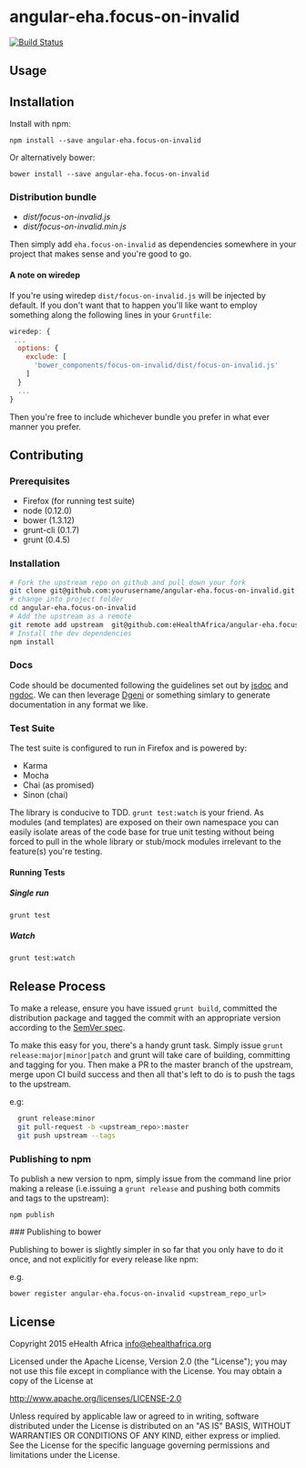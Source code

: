 # angular-eha.focus-on-invalid

[![Build Status](https://travis-ci.org/eHealthAfrica/angular-eha.focus-on-invalid.svg)](https://travis-ci.org/eHealthAfrica/angular-eha.focus-on-invalid)

## Usage

## Installation

Install with npm:

    npm install --save angular-eha.focus-on-invalid

Or alternatively bower:

    bower install --save angular-eha.focus-on-invalid

### Distribution bundle

- *dist/focus-on-invalid.js*
- *dist/focus-on-invalid.min.js*


Then simply add `eha.focus-on-invalid` as dependencies somewhere in your project that makes sense and you're good to go.

#### A note on wiredep

If you're using wiredep `dist/focus-on-invalid.js` will be injected by default. If you don't want that to happen you'll like want to employ something along the following lines in your `Gruntfile`:

```javascript
wiredep: {
 ...
  options: {
    exclude: [
      'bower_components/focus-on-invalid/dist/focus-on-invalid.js'
    ]
  }
  ...
}
```

Then you're free to include whichever bundle you prefer in what ever manner you prefer.

## Contributing

### Prerequisites

- Firefox (for running test suite)
- node (0.12.0)
- bower (1.3.12)
- grunt-cli (0.1.7)
- grunt (0.4.5)


### Installation

```bash
# Fork the upstream repo on github and pull down your fork
git clone git@github.com:yourusername/angular-eha.focus-on-invalid.git
# change into project folder
cd angular-eha.focus-on-invalid
# Add the upstream as a remote
git remote add upstream  git@github.com:eHealthAfrica/angular-eha.focus-on-invalid.git
# Install the dev dependencies
npm install
```

### Docs

Code should be documented following the guidelines set out by [jsdoc](http://usejsdoc.org/) and [ngdoc](https://github.com/angular/angular.js/wiki/Writing-AngularJS-Documentation). We can then leverage [Dgeni](http://github.com/angular/dgeni) or something simlary to generate documentation in any format we like.

### Test Suite

The test suite is configured to run in Firefox and is powered by:

- Karma
- Mocha
- Chai (as promised)
- Sinon (chai)

The library is conducive to TDD.  `grunt test:watch` is your friend. As modules (and templates) are exposed on their own namespace you can easily isolate areas of the code base for true unit testing without being forced to pull in the whole library or stub/mock modules irrelevant to the feature(s) you're testing.

#### Running Tests

##### Single run

```bash
grunt test
```

##### Watch

```bash
grunt test:watch
```

## Release Process

To make a release, ensure you have issued `grunt build`, committed the distribution package and tagged the commit with an appropriate version according to the [SemVer spec](http://semver.org/).

To make this easy for you, there's a handy grunt task. Simply issue `grunt release:major|minor|patch` and grunt will take care of building, committing and tagging for you. Then make a PR to the master branch of the upstream, merge upon CI build success and then all that's left to do is to push the tags to the upstream.

e.g:

```bash
  grunt release:minor
  git pull-request -b <upstream_repo>:master
  git push upstream --tags
```

### Publishing to npm

To publish a new version to npm, simply issue from the command line prior making a release (i.e.issuing a `grunt release` and pushing both commits and tags to the upstream):

```
npm publish
```

### Publishing to bower

Publishing to bower is slightly simpler in so far that you only have to do it once, and not explicitly for every release like npm:

e.g.

```
bower register angular-eha.focus-on-invalid <upstream_repo_url>
```
## License

Copyright 2015 eHealth Africa <info@ehealthafrica.org>

Licensed under the Apache License, Version 2.0 (the "License"); you may not use this file except in compliance with the License.  You may obtain a copy of the License at

http://www.apache.org/licenses/LICENSE-2.0

Unless required by applicable law or agreed to in writing, software distributed under the License is distributed on an "AS IS" BASIS, WITHOUT WARRANTIES OR CONDITIONS OF ANY KIND, either express or implied.  See the License for the specific language governing permissions and limitations under the License.
